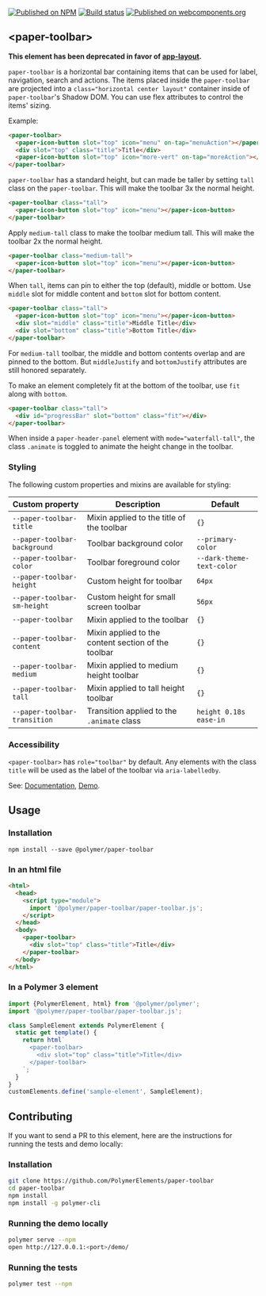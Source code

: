 [![Published on NPM](https://img.shields.io/npm/v/@polymer/paper-toolbar.svg)](https://www.npmjs.com/package/@polymer/paper-toolbar)
[![Build status](https://travis-ci.org/PolymerElements/paper-toolbar.svg?branch=master)](https://travis-ci.org/PolymerElements/paper-toolbar)
[![Published on webcomponents.org](https://img.shields.io/badge/webcomponents.org-published-blue.svg)](https://webcomponents.org/element/@polymer/paper-toolbar)

## &lt;paper-toolbar&gt;

**This element has been deprecated in favor of [app-layout](https://github.com/PolymerElements/app-layout).**

`paper-toolbar` is a horizontal bar containing items that can be used for
label, navigation, search and actions.  The items placed inside the
`paper-toolbar` are projected into a `class="horizontal center layout"` container inside of
`paper-toolbar`'s Shadow DOM.  You can use flex attributes to control the items'
sizing.

Example:

```html
<paper-toolbar>
  <paper-icon-button slot="top" icon="menu" on-tap="menuAction"></paper-icon-button>
  <div slot="top" class="title">Title</div>
  <paper-icon-button slot="top" icon="more-vert" on-tap="moreAction"></paper-icon-button>
</paper-toolbar>
```

`paper-toolbar` has a standard height, but can made be taller by setting `tall`
class on the `paper-toolbar`. This will make the toolbar 3x the normal height.

```html
<paper-toolbar class="tall">
  <paper-icon-button slot="top" icon="menu"></paper-icon-button>
</paper-toolbar>
```

Apply `medium-tall` class to make the toolbar medium tall.  This will make the
toolbar 2x the normal height.

```html
<paper-toolbar class="medium-tall">
  <paper-icon-button slot="top" icon="menu"></paper-icon-button>
</paper-toolbar>
```

When `tall`, items can pin to either the top (default), middle or bottom. Use
`middle` slot for middle content and `bottom` slot for bottom content.

```html
<paper-toolbar class="tall">
  <paper-icon-button slot="top" icon="menu"></paper-icon-button>
  <div slot="middle" class="title">Middle Title</div>
  <div slot="bottom" class="title">Bottom Title</div>
</paper-toolbar>
```

For `medium-tall` toolbar, the middle and bottom contents overlap and are
pinned to the bottom. But `middleJustify` and `bottomJustify` attributes are
still honored separately.

To make an element completely fit at the bottom of the toolbar, use `fit` along
with `bottom`.

```html
<paper-toolbar class="tall">
  <div id="progressBar" slot="bottom" class="fit"></div>
</paper-toolbar>
```

When inside a `paper-header-panel` element with `mode="waterfall-tall"`, 
the class `.animate` is toggled to animate the height change in the toolbar. 

### Styling

The following custom properties and mixins are available for styling:

Custom property | Description | Default
----------------|-------------|----------
`--paper-toolbar-title`      | Mixin applied to the title of the toolbar | `{}`
`--paper-toolbar-background` | Toolbar background color     | `--primary-color`
`--paper-toolbar-color`      | Toolbar foreground color     | `--dark-theme-text-color`
`--paper-toolbar-height`     | Custom height for toolbar    | `64px`
`--paper-toolbar-sm-height`  | Custom height for small screen toolbar | `56px`
`--paper-toolbar`            | Mixin applied to the toolbar | `{}`
`--paper-toolbar-content`    | Mixin applied to the content section of the toolbar | `{}`
`--paper-toolbar-medium`     | Mixin applied to medium height toolbar | `{}`
`--paper-toolbar-tall`       | Mixin applied to tall height toolbar | `{}`
`--paper-toolbar-transition` | Transition applied to the `.animate` class | `height 0.18s ease-in`

### Accessibility

`<paper-toolbar>` has `role="toolbar"` by default. Any elements with the class `title` will
be used as the label of the toolbar via `aria-labelledby`.

See: [Documentation](https://www.webcomponents.org/element/@polymer/paper-toolbar),
  [Demo](https://www.webcomponents.org/element/@polymer/paper-toolbar/demo/demo/index.html).

## Usage

### Installation
```
npm install --save @polymer/paper-toolbar
```

### In an html file
```html
<html>
  <head>
    <script type="module">
      import '@polymer/paper-toolbar/paper-toolbar.js';
    </script>
  </head>
  <body>
    <paper-toolbar>
      <div slot="top" class="title">Title</div>
    </paper-toolbar>
  </body>
</html>
```
### In a Polymer 3 element
```js
import {PolymerElement, html} from '@polymer/polymer';
import '@polymer/paper-toolbar/paper-toolbar.js';

class SampleElement extends PolymerElement {
  static get template() {
    return html`
      <paper-toolbar>
        <div slot="top" class="title">Title</div>
      </paper-toolbar>
    `;
  }
}
customElements.define('sample-element', SampleElement);
```

## Contributing
If you want to send a PR to this element, here are
the instructions for running the tests and demo locally:

### Installation
```sh
git clone https://github.com/PolymerElements/paper-toolbar
cd paper-toolbar
npm install
npm install -g polymer-cli
```

### Running the demo locally
```sh
polymer serve --npm
open http://127.0.0.1:<port>/demo/
```

### Running the tests
```sh
polymer test --npm
```
